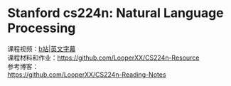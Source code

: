 # Stanford cs224n: Natural Language Processing
课程视频：[b站](https://www.bilibili.com/video/av46216519)|[英文字幕](https://www.bilibili.com/video/av46166627)  
课程材料和作业：https://github.com/LooperXX/CS224n-Resource  
参考博客：  
https://github.com/LooperXX/CS224n-Reading-Notes  
